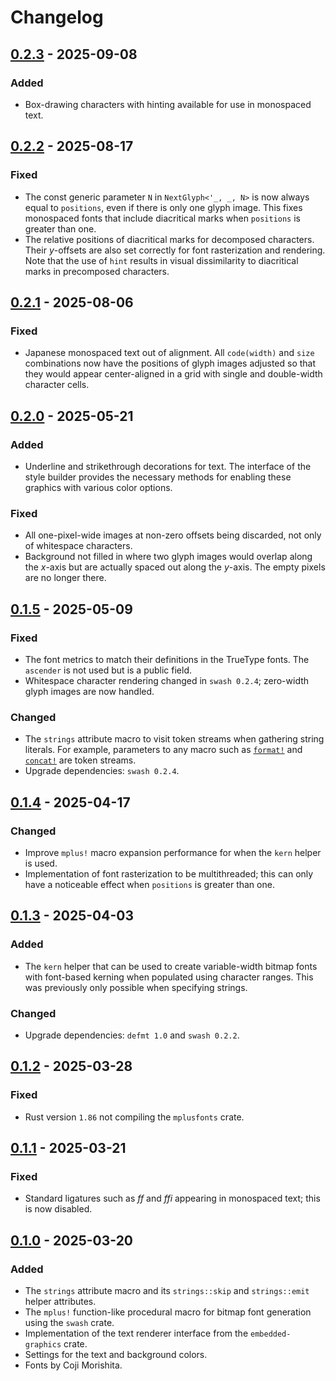 # Changelog

## [0.2.3] - 2025-09-08

### Added

- Box-drawing characters with hinting available for use in monospaced text.

## [0.2.2] - 2025-08-17

### Fixed

- The const generic parameter `N` in `NextGlyph<'_, _, N>` is now always equal to `positions`, even
  if there is only one glyph image. This fixes monospaced fonts that include diacritical marks when
  `positions` is greater than one.
- The relative positions of diacritical marks for decomposed characters. Their _y_-offsets are also
  set correctly for font rasterization and rendering. Note that the use of `hint` results in visual
  dissimilarity to diacritical marks in precomposed characters.

## [0.2.1] - 2025-08-06

### Fixed

- Japanese monospaced text out of alignment. All `code(width)` and `size` combinations now have the
  positions of glyph images adjusted so that they would appear center-aligned in a grid with single
  and double-width character cells.

## [0.2.0] - 2025-05-21

### Added

- Underline and strikethrough decorations for text. The interface of the style builder provides the
  necessary methods for enabling these graphics with various color options.

### Fixed

- All one-pixel-wide images at non-zero offsets being discarded, not only of whitespace characters.
- Background not filled in where two glyph images would overlap along the _x_-axis but are actually
  spaced out along the _y_-axis. The empty pixels are no longer there.

## [0.1.5] - 2025-05-09

### Fixed

- The font metrics to match their definitions in the TrueType fonts. The `ascender` is not used but
  is a public field.
- Whitespace character rendering changed in `swash 0.2.4`; zero-width glyph images are now handled.

### Changed

- The `strings` attribute macro to visit token streams when gathering string literals. For example,
  parameters to any macro such as [`format!`] and [`concat!`] are token streams.
- Upgrade dependencies: `swash 0.2.4`.

[`format!`]: https://doc.rust-lang.org/std/macro.format.html
[`concat!`]: https://doc.rust-lang.org/core/macro.concat.html

## [0.1.4] - 2025-04-17

### Changed

- Improve `mplus!` macro expansion performance for when the `kern` helper is used.
- Implementation of font rasterization to be multithreaded; this can only have a noticeable effect
  when `positions` is greater than one.

## [0.1.3] - 2025-04-03

### Added

- The `kern` helper that can be used to create variable-width bitmap fonts with font-based kerning
  when populated using character ranges. This was previously only possible when specifying strings.

### Changed

- Upgrade dependencies: `defmt 1.0` and `swash 0.2.2`.

## [0.1.2] - 2025-03-28

### Fixed

- Rust version `1.86` not compiling the `mplusfonts` crate.

## [0.1.1] - 2025-03-21

### Fixed

- Standard ligatures such as _ff_ and _ffi_ appearing in monospaced text; this is now disabled.

## [0.1.0] - 2025-03-20

### Added

- The `strings` attribute macro and its `strings::skip` and `strings::emit` helper attributes.
- The `mplus!` function-like procedural macro for bitmap font generation using the `swash` crate.
- Implementation of the text renderer interface from the `embedded-graphics` crate.
- Settings for the text and background colors.
- Fonts by Coji Morishita.

[0.1.0]: https://github.com/iddey/mplusfonts/releases/tag/v0.1.0
[0.1.1]: https://github.com/iddey/mplusfonts/releases/tag/v0.1.1
[0.1.2]: https://github.com/iddey/mplusfonts/releases/tag/v0.1.2
[0.1.3]: https://github.com/iddey/mplusfonts/releases/tag/v0.1.3
[0.1.4]: https://github.com/iddey/mplusfonts/releases/tag/v0.1.4
[0.1.5]: https://github.com/iddey/mplusfonts/releases/tag/v0.1.5
[0.2.0]: https://github.com/iddey/mplusfonts/releases/tag/v0.2.0
[0.2.1]: https://github.com/iddey/mplusfonts/releases/tag/v0.2.1
[0.2.2]: https://github.com/iddey/mplusfonts/releases/tag/v0.2.2
[0.2.3]: https://github.com/iddey/mplusfonts/releases/tag/v0.2.3
